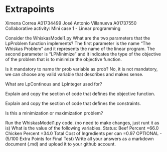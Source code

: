 # Extrapoints
Ximena Correa A01734499
José Antonio Villanueva A01737550
Collaborative activity: Mini case 1 - Linear programming

Consider the WhiskasModel1.py
What are the two parameters that the LpProblem function implements? 
The first parameter is the name “The Whiskas Problem” and it represents the name of the linear program. The second parameter is “LPMinimize” and it indicates the type of the objective of the problem that is to minimize the objective function. 

Is it mandatory to name thr prob variable as prob?
 No, it is not mandatory, we can choose any valid variable that describes and makes sense. 

What are LpContinous and LpInteger used for?

Explain and copy the section of code that defines the objective function.

Explain and copy the section of code that defines the constraints.

Is this a minimization or maximization problem?

Run the WhiskasModel1.py code. (no need to make changes, just runt it as is) What is the value of the following variables. 
Status: 
Beef Percent =66.0
 Chicken Percent =34.0
Total Cost of Ingredients per can =0.97
OPTIONAL - (5/100 Extra Points for Final Test) Write all your answers as a markdown document (.md) and upload it to your github account.
